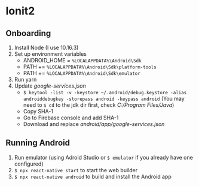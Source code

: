 # Ionit2

## Onboarding

1. Install Node (I use 10.16.3)
2. Set up environment variables
   - ANDROID_HOME = `%LOCALAPPDATA%\Android\Sdk`
   - PATH += `%LOCALAPPDATA%\Android\Sdk\platform-tools`
   - PATH += `%LOCALAPPDATA%\Android\Sdk\emulator`
3. Run yarn
4. Update _google-services.json_
   - `$ keytool -list -v -keystore ~/.android/debug.keystore -alias androiddebugkey -storepass android -keypass android` (You may need to `$ cd` to the jdk dir first, check _C:/Program Files/Java_)
   - Copy SHA-1
   - Go to Firebase console and add SHA-1
   - Download and replace _android/app/google-services.json_

## Running Android

1. Run emulator (using Adroid Studio or `$ emulator` if you already have one configured)
2. `$ npx react-native start` to start the web builder
3. `$ npx react-native android` to build and install the Android app
